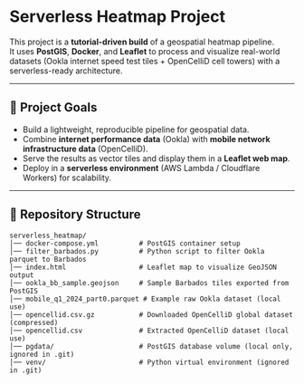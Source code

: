 # Serverless Heatmap Project

This project is a **tutorial-driven build** of a geospatial heatmap pipeline.  
It uses **PostGIS**, **Docker**, and **Leaflet** to process and visualize real-world datasets (Ookla internet speed test tiles + OpenCelliD cell towers) with a serverless-ready architecture.

---

## 🚀 Project Goals
- Build a lightweight, reproducible pipeline for geospatial data.
- Combine **internet performance data** (Ookla) with **mobile network infrastructure data** (OpenCelliD).
- Serve the results as vector tiles and display them in a **Leaflet web map**.
- Deploy in a **serverless environment** (AWS Lambda / Cloudflare Workers) for scalability.

---

## 📂 Repository Structure
```plaintext
serverless_heatmap/
│── docker-compose.yml          # PostGIS container setup
│── filter_barbados.py          # Python script to filter Ookla parquet to Barbados
│── index.html                  # Leaflet map to visualize GeoJSON output
│── ookla_bb_sample.geojson     # Sample Barbados tiles exported from PostGIS
│── mobile_q1_2024_part0.parquet # Example raw Ookla dataset (local use)
│── opencellid.csv.gz           # Downloaded OpenCelliD global dataset (compressed)
│── opencellid.csv              # Extracted OpenCelliD dataset (local use)
│── pgdata/                     # PostGIS database volume (local only, ignored in .git)
│── venv/                       # Python virtual environment (ignored in .git)
